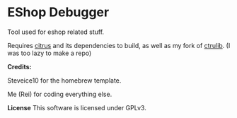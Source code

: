 # EShop Debugger

Tool used for eshop related stuff.

Requires [citrus](https://github.com/Steveice10/citrus) and its dependencies to build, as well as my fork of [ctrulib](https://mega.nz/#!11xAyTwZ!Y8-s7uiWyTG09VvTLOjSDLklZrT3O-T7kuEb4FC-6mE). (I was too lazy to make a repo)

**Credits:**
 
 Steveice10 for the homebrew template.
    
 Me (Rei) for coding everything else.
 
 **License**
 This software is licensed under GPLv3.